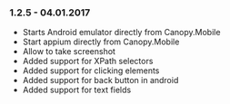 ### 1.2.5 - 04.01.2017
* Starts Android emulator directly from Canopy.Mobile
* Start appium directly from Canopy.Mobile
* Allow to take screenshot
* Added support for XPath selectors
* Added support for clicking elements
* Added support for back button in android
* Added support for text fields